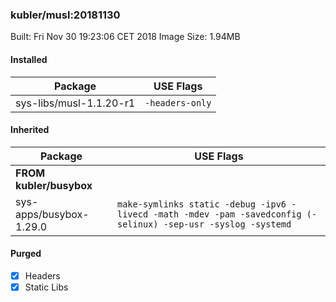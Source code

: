 ### kubler/musl:20181130

Built: Fri Nov 30 19:23:06 CET 2018
Image Size: 1.94MB

#### Installed
Package | USE Flags
--------|----------
sys-libs/musl-1.1.20-r1 | `-headers-only`
#### Inherited
Package | USE Flags
--------|----------
**FROM kubler/busybox** |
sys-apps/busybox-1.29.0 | `make-symlinks static -debug -ipv6 -livecd -math -mdev -pam -savedconfig (-selinux) -sep-usr -syslog -systemd`

#### Purged
- [x] Headers
- [x] Static Libs
